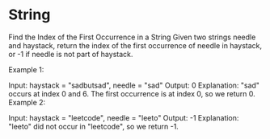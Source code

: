 # String
Find the Index of the First Occurrence in a String
Given two strings needle and haystack, return the index of the first occurrence of needle in haystack, or -1 if needle is not part of haystack.

 

Example 1:

Input: haystack = "sadbutsad", needle = "sad"
Output: 0
Explanation: "sad" occurs at index 0 and 6.
The first occurrence is at index 0, so we return 0.
Example 2:

Input: haystack = "leetcode", needle = "leeto"
Output: -1
Explanation: "leeto" did not occur in "leetcode", so we return -1.
